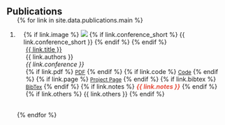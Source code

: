 <h2 id="publications" style="margin: 2px 0px -15px;">Publications</h2>

<div class="publications">
<ol class="bibliography">

{% for link in site.data.publications.main %}

<li>
<div class="pub-row">
  <div class="col-sm-3 abbr" style="position: relative;padding-right: 15px;padding-left: 15px;">
    {% if link.image %}
    <img src="{{ link.image }}" class="teaser img-fluid z-depth-1" style="width=100;height=40%">
    {% if link.conference_short %}
    <abbr class="badge">{{ link.conference_short }}</abbr>
    {% endif %}
    {% endif %}
  </div>
  <div class="col-sm-9" style="position: relative;padding-right: 15px;padding-left: 20px;">
      <div class="title"><a href="{{ link.pdf }}">{{ link.title }}</a></div>
      <div class="author">{{ link.authors }}</div>
      <div class="periodical"><em>{{ link.conference }}</em>
      </div>
    <div class="links">
        {% if link.pdf %}
        <a href="{{ link.pdf }}" class="btn btn-sm z-depth-0" role="button" target="_blank" style="font-size:12px;"><i class="fas fa-file-pdf"></i> PDF</a>
        {% endif %}
        {% if link.code %}
        <a href="{{ link.code }}" class="btn btn-sm z-depth-0" role="button" target="_blank" style="font-size:12px;"><i class="fab fa-github"></i> Code</a>
        {% endif %}
        {% if link.page %}
        <a href="{{ link.page }}" class="btn btn-sm z-depth-0" role="button" target="_blank" style="font-size:12px;"><i class="fas fa-globe"></i> Project Page</a>
        {% endif %}
        {% if link.bibtex %}
        <a href="{{ link.bibtex }}" class="btn btn-sm z-depth-0" role="button" target="_blank" style="font-size:12px;"><i class="fas fa-quote-right"></i> BibTex</a>
        {% endif %}
      {% if link.notes %}
      <strong> <i style="color:#e74d3c">{{ link.notes }}</i></strong>
      {% endif %}
      {% if link.others %}
      {{ link.others }}
      {% endif %}
    </div>
  </div>
</div>
</li>
<br>

{% endfor %}

</ol>
</div>
